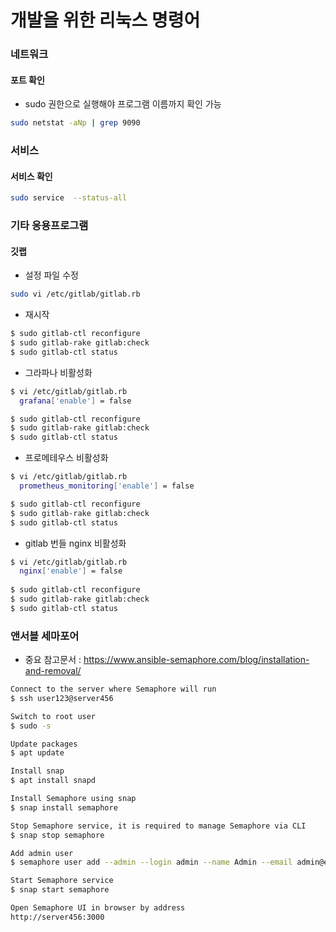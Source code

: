 # 개발을 위한 리눅스 명령어

### 네트워크

#### 포트 확인

- sudo 권한으로 실행해야 프로그램 이름까지 확인 가능

```bash
sudo netstat -aNp | grep 9090
```

### 서비스

#### 서비스 확인

```bash
sudo service  --status-all
```

### 기타 응용프로그램

#### 깃랩

- 설정 파일 수정

```bash
sudo vi /etc/gitlab/gitlab.rb
```
- 재시작

```bash
$ sudo gitlab-ctl reconfigure
$ sudo gitlab-rake gitlab:check
$ sudo gitlab-ctl status
```

- 그라파나 비활성화

```bash
$ vi /etc/gitlab/gitlab.rb
  grafana['enable'] = false

$ sudo gitlab-ctl reconfigure
$ sudo gitlab-rake gitlab:check
$ sudo gitlab-ctl status
```


- 프로메테우스 비활성화

```bash
$ vi /etc/gitlab/gitlab.rb
  prometheus_monitoring['enable'] = false

$ sudo gitlab-ctl reconfigure
$ sudo gitlab-rake gitlab:check
$ sudo gitlab-ctl status
```

- gitlab 번들 nginx 비활성화

```bash
$ vi /etc/gitlab/gitlab.rb
  nginx['enable'] = false
  
$ sudo gitlab-ctl reconfigure
$ sudo gitlab-rake gitlab:check
$ sudo gitlab-ctl status

```

### 앤서블 세마포어

- 중요 참고문서 : https://www.ansible-semaphore.com/blog/installation-and-removal/


```bash
Connect to the server where Semaphore will run
$ ssh user123@server456

Switch to root user
$ sudo -s

Update packages
$ apt update

Install snap
$ apt install snapd

Install Semaphore using snap
$ snap install semaphore

Stop Semaphore service, it is required to manage Semaphore via CLI
$ snap stop semaphore

Add admin user
$ semaphore user add --admin --login admin --name Admin --email admin@example.com --password 123456

Start Semaphore service
$ snap start semaphore

Open Semaphore UI in browser by address 
http://server456:3000

```
